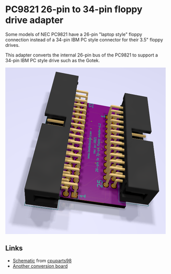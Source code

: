 # PC9821 26-pin to 34-pin floppy drive adapter
Some models of NEC PC9821 have a 26-pin "laptop style" floppy connection instead of a 34-pin IBM PC style connector for their 3.5" floppy drives.

This adapter converts the internal 26-pin bus of the PC9821 to support a 34-pin IBM PC style drive such as the Gotek.

![Concept render of the v1.2 board](v1.2-concept.png)

## Links
 * [Schematic](3426CONV.pdf) from [cpuparts98](http://www.geocities.jp/cpuparts98/FDD/FDDCABLE/2634CONV.htm)
 * [Another conversion board](http://triss.blog93.fc2.com/blog-entry-92.html)
